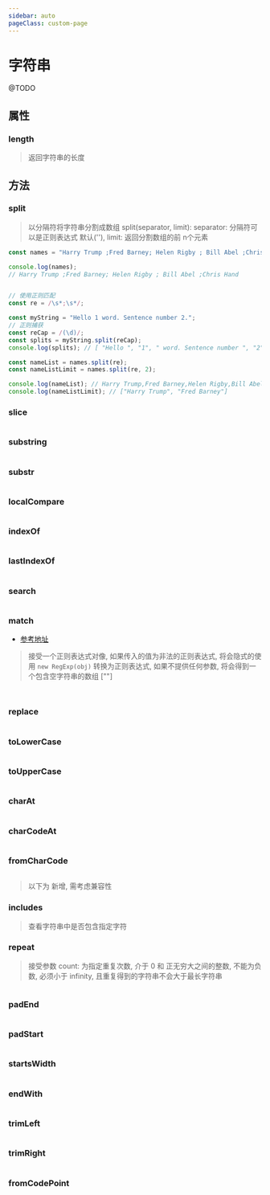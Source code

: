 ```yaml
---
sidebar: auto
pageClass: custom-page
---
```


# 字符串

<a><i-button type="primary">@TODO</i-button></a>

## 属性

### length
> 返回字符串的长度

## 方法

### split
> 以分隔符将字符串分割成数组
> split(separator, limit): separator: 分隔符可以是正则表达式 默认(''), limit: 返回分割数组的前 n个元素

```js
const names = "Harry Trump ;Fred Barney; Helen Rigby ; Bill Abel ;Chris Hand ";

console.log(names);
// Harry Trump ;Fred Barney; Helen Rigby ; Bill Abel ;Chris Hand


// 使用正则匹配
const re = /\s*;\s*/;

const myString = "Hello 1 word. Sentence number 2.";
// 正则捕获
const reCap = /(\d)/;
const splits = myString.split(reCap);
console.log(splits); // [ "Hello ", "1", " word. Sentence number ", "2", "." ]

const nameList = names.split(re);
const nameListLimit = names.split(re, 2);

console.log(nameList); // Harry Trump,Fred Barney,Helen Rigby,Bill Abel,Chris Hand
console.log(nameListLimit); // ["Harry Trump", "Fred Barney"]


```


### slice

```js

```

### substring

```js

```

### substr

```js

```

### localCompare

```js

```

### indexOf

```js

```

### lastIndexOf

```js

```

### search

```js

```

### match

- [参考地址](https://developer.mozilla.org/zh-CN/docs/Web/JavaScript/Reference/Global_Objects/String/match)

> 接受一个正则表达式对像, 如果传入的值为非法的正则表达式, 将会隐式的使用 `new RegExp(obj)` 转换为正则表达式, 如果不提供任何参数, 将会得到一个包含空字符串的数组 [""]

```js



```

### replace

```js

```

### toLowerCase

```js

```

### toUpperCase

```js

```

### charAt

```js

```

### charCodeAt

```js

```

### fromCharCode
```js

```

<i-divider></i-divider>

> 以下为 新增, 需考虑兼容性

### includes
> 查看字符串中是否包含指定字符

### repeat
> 接受参数 count: 为指定重复次数, 介于 0 和 正无穷大之间的整数, 不能为负数, 必须小于 infinity, 且重复得到的字符串不会大于最长字符串

```js

```


### padEnd

```js

```

### padStart

```js

```

### startsWidth

```js

```

### endWith

```js

```

### trimLeft

```js

```

### trimRight

```js

```

### fromCodePoint

```js

```




### 

<i-back-top></i-back-top>